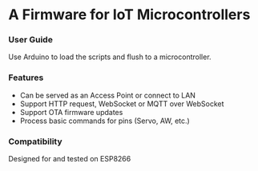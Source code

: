 # A Firmware for IoT Microcontrollers

### User Guide
  Use Arduino to load the scripts and flush to a microcontroller.

### Features
  * Can be served as an Access Point or connect to LAN
  * Support HTTP request, WebSocket or MQTT over WebSocket
  * Support OTA firmware updates
  * Process basic commands for pins (Servo, AW, etc.)

### Compatibility
  Designed for and tested on ESP8266
  
